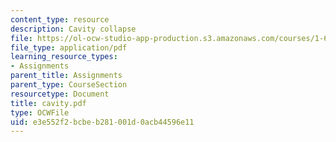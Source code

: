 ```yaml
---
content_type: resource
description: Cavity collapse
file: https://ol-ocw-studio-app-production.s3.amazonaws.com/courses/1-63-advanced-fluid-dynamics-of-the-environment-fall-2002/e3e552f2bcbeb281001d0acb44596e11_cavity.pdf
file_type: application/pdf
learning_resource_types:
- Assignments
parent_title: Assignments
parent_type: CourseSection
resourcetype: Document
title: cavity.pdf
type: OCWFile
uid: e3e552f2-bcbe-b281-001d-0acb44596e11
---
```

